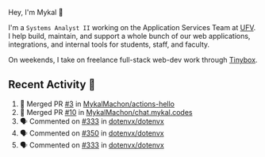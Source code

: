 Hey, I'm Mykal 👋

I'm a `Systems Analyst II` working on the Application Services Team at [UFV](https://ufv.ca). 
I help build, maintain, and support a whole bunch of our web applications, integrations, and internal tools for students, staff, and faculty.

On weekends, I take on freelance full-stack web-dev work through [Tinybox](https://tinybox.dev).

## Recent Activity 🚀

<!--START_SECTION:activity-->
1. 🎉 Merged PR [#3](https://github.com/MykalMachon/actions-hello/pull/3) in [MykalMachon/actions-hello](https://github.com/MykalMachon/actions-hello)
2. 🎉 Merged PR [#10](https://github.com/MykalMachon/chat.mykal.codes/pull/10) in [MykalMachon/chat.mykal.codes](https://github.com/MykalMachon/chat.mykal.codes)
3. 🗣 Commented on [#333](https://github.com/dotenvx/dotenvx/issues/333#issuecomment-2310790219) in [dotenvx/dotenvx](https://github.com/dotenvx/dotenvx)
4. 🗣 Commented on [#350](https://github.com/dotenvx/dotenvx/pull/350#issuecomment-2310738992) in [dotenvx/dotenvx](https://github.com/dotenvx/dotenvx)
5. 🗣 Commented on [#333](https://github.com/dotenvx/dotenvx/issues/333#issuecomment-2309350066) in [dotenvx/dotenvx](https://github.com/dotenvx/dotenvx)
<!--END_SECTION:activity-->
